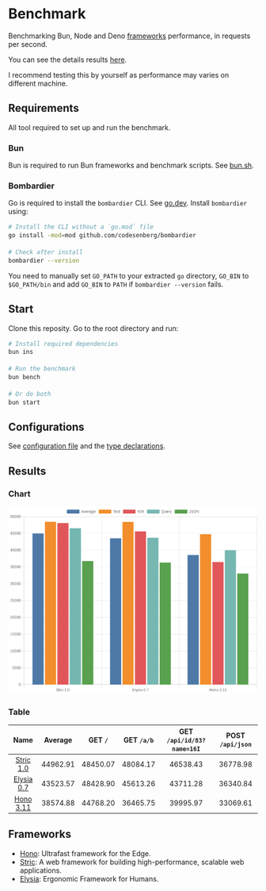 # Benchmark
Benchmarking Bun, Node and Deno [frameworks](/src) performance, in requests per second.

You can see the details results [here](/results/index.md). 

I recommend testing this by yourself as performance may varies on different machine.

## Requirements
All tool required to set up and run the benchmark.

### Bun
Bun is required to run Bun frameworks and benchmark scripts. See [bun.sh](https://bun.sh).

### Bombardier
Go is required to install the `bombardier` CLI. See [go.dev](https://go.dev).
Install `bombardier` using:
```bash
# Install the CLI without a `go.mod` file
go install -mod=mod github.com/codesenberg/bombardier

# Check after install
bombardier --version
```
You need to manually set `GO_PATH` to your extracted `go` directory, `GO_BIN` to `$GO_PATH/bin` and add `GO_BIN` to `PATH` if `bombardier --version` fails.

## Start
Clone this reposity. Go to the root directory and run:
```bash
# Install required dependencies
bun ins

# Run the benchmark
bun bench

# Or do both
bun start
```

## Configurations
See [configuration file](/config.ts) and the [type declarations](/lib/types.ts). 

## Results

### Chart
![Chart](/results/chart.png)

### Table 


| Name | Average | GET `/` | GET `/a/b` | GET `/api/id/83?name=16I` | POST `/api/json` |
|  :---: | :---: | :---: | :---: | :---: | :---: |
| [Stric 1.0](/results/main/Stric) | 44962.91 | 48450.07 | 48084.17 | 46538.43 | 36778.98 |
| [Elysia 0.7](/results/main/Elysia) | 43523.57 | 48428.90 | 45613.26 | 43711.28 | 36340.84 |
| [Hono 3.11](/results/main/Hono) | 38574.88 | 44768.20 | 36465.75 | 39995.97 | 33069.61 |
## Frameworks
- [Hono](https://hono.dev): Ultrafast framework for the Edge.
- [Stric](https://stricjs.netlify.app): A web framework for building high-performance, scalable web applications.
- [Elysia](https://elysiajs.com): Ergonomic Framework for Humans.
